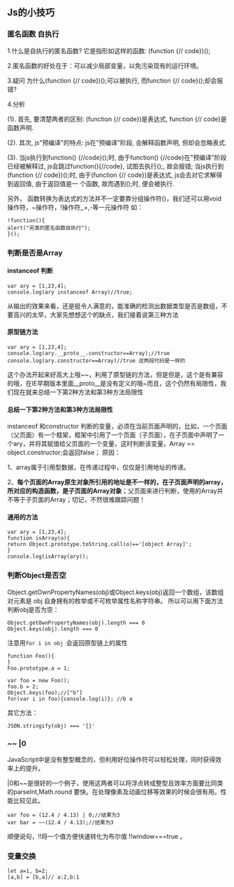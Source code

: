 ## Js的小技巧

### 匿名函数 自执行

1.什么是自执行的匿名函数?
它是指形如这样的函数: (function {// code})();

2.匿名函数的好处在于：可以减少局部变量，以免污染现有的运行环境。

3.疑问
为什么(function {// code})();可以被执行, 而function {// code}();却会报错?

4.分析

(1). 首先, 要清楚两者的区别:
(function {// code})是表达式, function {// code}是函数声明.

(2). 其次, js"预编译"的特点:
js在"预编译"阶段, 会解释函数声明, 但却会忽略表式.

(3). 当js执行到function() {//code}();时, 由于function() {//code}在"预编译"阶段已经被解释过, js会跳过function(){//code}, 试图去执行();, 故会报错;
当js执行到(function {// code})();时, 由于(function {// code})是表达式, js会去对它求解得到返回值, 由于返回值是一 个函数, 故而遇到();时, 便会被执行.

另外， 函数转换为表达式的方法并不一定要靠分组操作符()，我们还可以用void操作符，~操作符，!操作符,,+,-等一元操作符
如：

```
!function(){ 
alert("另类的匿名函数自执行"); 
}();
```

### 判断是否是Array

#### instanceof 判断

```
var ary = [1,23,4];
console.log(ary instanceof Array)//true;
```

从输出的效果来看，还是挺令人满意的，能准确的检测出数据类型是否是数组，不要高兴的太早，大家先想想这个的缺点，我们接着说第三种方法

#### 原型链方法
```
var ary = [1,23,4];
console.log(ary.__proto__.constructor==Array);//true
console.log(ary.constructor==Array)//true 这两段代码是一样的
```

这个办法开起来好高大上哦~~，利用了原型链的方法，但是但是，这个是有兼容的哦，在IE早期版本里面__proto__是没有定义的哦~而且，这个仍然有局限性，我们现在就来总结一下第2种方法和第3种方法局限性

#### 总结一下第2种方法和第3种方法局限性

instanceof 和constructor 判断的变量，必须在当前页面声明的，比如，一个页面（父页面）有一个框架，框架中引用了一个页面（子页面），在子页面中声明了一个ary，并将其赋值给父页面的一个变量，这时判断该变量，Array == object.constructor;会返回false；
原因：

1、array属于引用型数据，在传递过程中，仅仅是引用地址的传递。

2、**每个页面的Array原生对象所引用的地址是不一样的，在子页面声明的array，所对应的构造函数，是子页面的Array对象**；父页面来进行判断，使用的Array并不等于子页面的Array；切记，不然很难跟踪问题！

#### 通用的方法

```
var ary = [1,23,4];
function isArray(o){
return Object.prototype.toString.call(o)=='[object Array]';
}
console.log(isArray(ary));
```

### 判断Object是否空

Object.getOwnPropertyNames(obj)或Object.keys(obj)返回一个数组，该数组对元素是 obj 自身拥有的枚举或不可枚举属性名称字符串。
所以可以用下面方法判断obj是否为空：

```
Object.getOwnPropertyNames(obj).length === 0 
Object.keys(obj).length === 0
```

注意用`for i in obj `会返回原型链上的属性

```
function Foo(){
}
Foo.prototype.a = 1;

var foo = new Foo();
foo.b = 2;
Object.keys(foo);//["b"]
for(var i in foo){console.log(i)}; //b a
```

其它方法：
```
JSON.stringify(obj) === '{}'
```

### ~~ |0
JavaScript中是没有整型概念的，但利用好位操作符可以轻松处理，同时获得效率上的提升。

|0和~~是很好的一个例子，使用这两者可以将浮点转成整型且效率方面要比同类的parseInt,Math.round 要快。在处理像素及动画位移等效果的时候会很有用。性能比较见此。

```
var foo = (12.4 / 4.13) | 0;//结果为3
var bar = ~~(12.4 / 4.13);//结果为3
```

顺便说句，!!将一个值方便快速转化为布尔值 !!window===true 。

### 变量交换

```
let a=1, b=2;
[a,b] = [b,a]// a:2,b:1
